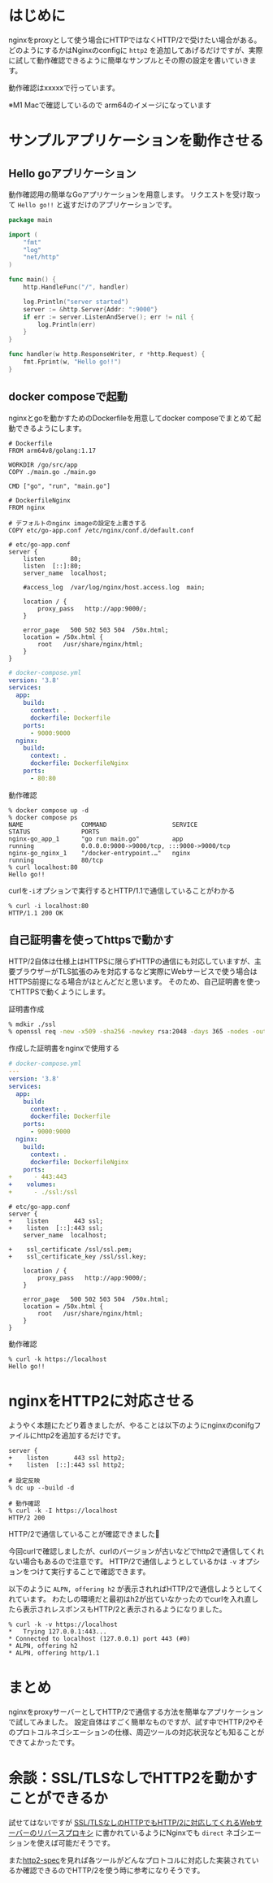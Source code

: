 # はじめに
nginxをproxyとして使う場合にHTTPではなくHTTP/2で受けたい場合がある。
どのようにするかはNginxのconfigに `http2` を追加してあげるだけですが、実際に試して動作確認できるように簡単なサンプルとその際の設定を書いていきます。

動作確認はxxxxxで行っています。

※M1 Macで確認しているので arm64のイメージになっています


# サンプルアプリケーションを動作させる
## Hello goアプリケーション
動作確認用の簡単なGoアプリケーションを用意します。
リクエストを受け取って `Hello go!!` と返すだけのアプリケーションです。

```go
package main

import (
	"fmt"
	"log"
	"net/http"
)

func main() {
	http.HandleFunc("/", handler)

	log.Println("server started")
	server := &http.Server{Addr: ":9000"}
	if err := server.ListenAndServe(); err != nil {
		log.Println(err)
	}
}

func handler(w http.ResponseWriter, r *http.Request) {
	fmt.Fprint(w, "Hello go!!")
}
```

## docker composeで起動
nginxとgoを動かすためのDockerfileを用意してdocker composeでまとめて起動できるようにします。


```docker
# Dockerfile
FROM arm64v8/golang:1.17

WORKDIR /go/src/app
COPY ./main.go ./main.go

CMD ["go", "run", "main.go"]
```

```
# DockerfileNginx
FROM nginx

# デフォルトのnginx imageの設定を上書きする
COPY etc/go-app.conf /etc/nginx/conf.d/default.conf
```

```
# etc/go-app.conf
server {
    listen       80;
    listen  [::]:80;
    server_name  localhost;

    #access_log  /var/log/nginx/host.access.log  main;

    location / {
        proxy_pass   http://app:9000/;
    }

    error_page   500 502 503 504  /50x.html;
    location = /50x.html {
        root   /usr/share/nginx/html;
    }
}
```

```yml:docker-compose.yml
# docker-compose.yml
version: '3.8'
services:
  app:
    build:
      context: .
      dockerfile: Dockerfile
    ports:
      - 9000:9000
  nginx:
    build:
      context: .
      dockerfile: DockerfileNginx
    ports:
      - 80:80
```

動作確認

```
% docker compose up -d
% docker compose ps
NAME                COMMAND                  SERVICE             STATUS              PORTS
nginx-go_app_1      "go run main.go"         app                 running             0.0.0.0:9000->9000/tcp, :::9000->9000/tcp
nginx-go_nginx_1    "/docker-entrypoint.…"   nginx               running             80/tcp
% curl localhost:80
Hello go!!
```

curlを`-i`オプションで実行するとHTTP/1.1で通信していることがわかる

```
% curl -i localhost:80
HTTP/1.1 200 OK
```

## 自己証明書を使ってhttpsで動かす
HTTP/2自体は仕様上はHTTPSに限らずHTTPの通信にも対応していますが、主要ブラウザーがTLS拡張のみを対応するなど実際にWebサービスで使う場合はHTTPS前提になる場合がほとんどだと思います。
そのため、自己証明書を使ってHTTPSで動くようにします。

証明書作成

```zsh
% mdkir ./ssl
% openssl req -new -x509 -sha256 -newkey rsa:2048 -days 365 -nodes -out ./ssl/ssl.pem -keyout ./ssl/ssl.key
```

作成した証明書をnginxで使用する

```yml
# docker-compose.yml
---
version: '3.8'
services:
  app:
    build:
      context: .
      dockerfile: Dockerfile
    ports:
      - 9000:9000
  nginx:
    build:
      context: .
      dockerfile: DockerfileNginx
    ports:
+      - 443:443
+    volumes:
+      - ./ssl:/ssl
```

```
# etc/go-app.conf
server {
+    listen       443 ssl;
+    listen  [::]:443 ssl;
    server_name  localhost;

+    ssl_certificate /ssl/ssl.pem;
+    ssl_certificate_key /ssl/ssl.key;

    location / {
        proxy_pass   http://app:9000/;
    }

    error_page   500 502 503 504  /50x.html;
    location = /50x.html {
        root   /usr/share/nginx/html;
    }
}
```

動作確認

```
% curl -k https://localhost
Hello go!!
```

# nginxをHTTP2に対応させる

ようやく本題にたどり着きましたが、やることは以下のようにnginxのconifgファイルにhttp2を追加するだけです。

```
server {
+    listen       443 ssl http2;
+    listen  [::]:443 ssl http2;
```


```
# 設定反映
% dc up --build -d

# 動作確認
% curl -k -I https://localhost
HTTP/2 200
```

HTTP/2で通信していることが確認できました🎉

今回curlで確認しましたが、curlのバージョンが古いなどでhttp2で通信してくれない場合もあるので注意です。
HTTP/2で通信しようとしているかは `-v` オプションをつけて実行することで確認できます。

以下のように `ALPN, offering h2` が表示されればHTTP/2で通信しようとしてくれています。
わたしの環境だと最初はh2が出ていなかったのでcurlを入れ直したら表示されレスポンスもHTTP/2と表示されるようになりました。

```
% curl -k -v https://localhost
*   Trying 127.0.0.1:443...
* Connected to localhost (127.0.0.1) port 443 (#0)
* ALPN, offering h2
* ALPN, offering http/1.1
```

# まとめ
nginxをproxyサーバーとしてHTTP/2で通信する方法を簡単なアプリケーションで試してみました。
設定自体はすごく簡単なものですが、試す中でHTTP/2やそのプロトコルネゴシエーションの仕様、周辺ツールの対応状況なども知ることができてよかったです。


# 余談：SSL/TLSなしでHTTP2を動かすことができるか
試せてはないですが [SSL/TLSなしのHTTPでもHTTP/2に対応してくれるWebサーバーのリバースプロキシ](https://scrapbox.io/nwtgck/SSL%2FTLS%E3%81%AA%E3%81%97%E3%81%AEHTTP%E3%81%A7%E3%82%82HTTP%2F2%E3%81%AB%E5%AF%BE%E5%BF%9C%E3%81%97%E3%81%A6%E3%81%8F%E3%82%8C%E3%82%8BWeb%E3%82%B5%E3%83%BC%E3%83%90%E3%83%BC%E3%81%AE%E3%83%AA%E3%83%90%E3%83%BC%E3%82%B9%E3%83%97%E3%83%AD%E3%82%AD%E3%82%B7) に書かれているようにNginxでも `direct` ネゴシエーションを使えば可能だそうです。

また[http2-spec](https://github.com/httpwg/http2-spec/wiki/Implementations)を見れば各ツールがどんなプロトコルに対応した実装されているか確認できるのでHTTP/2を使う時に参考になりそうです。